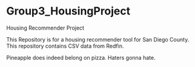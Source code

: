 # Group3_HousingProject
Housing Recommender Project

This Repository is for a housing recommender tool for San Diego County. This repository contains CSV data from Redfin.

Pineapple does indeed belong on pizza. Haters gonna hate.
